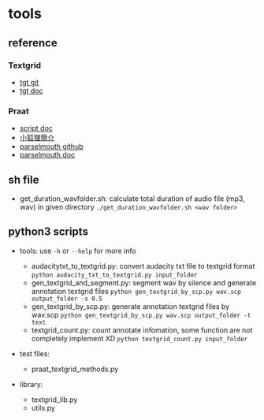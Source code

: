 # tools 

## reference

### Textgrid
 - [tgt git](https://github.com/hbuschme/TextGridTools)
 - [tgt doc](https://textgridtools.readthedocs.io/en/stable/api.html)
### Praat
 - [script doc](https://www.fon.hum.uva.nl/praat/manual/Scripting.html)
 - [小狐狸簡介](http://yhhuang1966.blogspot.com/2019/12/praat_9.html)
 - [parselmouth github](https://github.com/YannickJadoul/Parselmouth)
 - [parselmouth doc](https://parselmouth.readthedocs.io/en/stable/)


## sh file
  - get_duration_wavfolder.sh: calculate total duration of audio file (mp3, wav) in given directory
  `./get_duration_wavfolder.sh <wav folder>`


## python3 scripts
  - tools: use `-h`  or `--help` for more info
    - audacitytxt_to_textgrid.py: convert audacity txt file to textgrid format
       `python audacity_txt_to_textgrid.py input_folder`
    - gen_textgrid_and_segment.py: segment wav by silence and generate annotation textgrid files
       `python gen_textgrid_by_scp.py wav.scp output_folder -s 0.5`
    - gen_textgrid_by_scp.py: generate annotation textgrid files by wav.scp
       `python gen_textgrid_by_scp.py wav.scp output_folder -t text`
    - textgrid_count.py: count annotate infomation, some function are not completely implement XD
       `python textgrid_count.py input_folder`

  - test files:
    - praat_textgrid_methods.py
    
  - library:
    - textgrid_lib.py
    - utils.py
